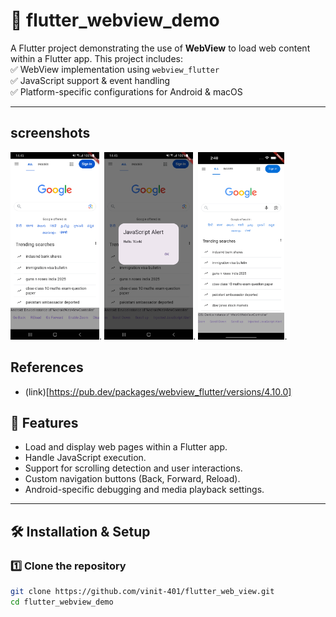 # 📱 flutter_webview_demo

A Flutter project demonstrating the use of **WebView** to load web content within a Flutter app. This project includes:  
✅ WebView implementation using `webview_flutter`  
✅ JavaScript support & event handling  
✅ Platform-specific configurations for Android & macOS

---
## screenshots
<div>
<img src="./screenshots/home.png" height="300">.
<img src="./screenshots/home2.png" height="300">.
<img src="./screenshots/ios_home.png" height="300">.
</div>

## References
- (link)[https://pub.dev/packages/webview_flutter/versions/4.10.0]
## 🚀 **Features**
- Load and display web pages within a Flutter app.
- Handle JavaScript execution.
- Support for scrolling detection and user interactions.
- Custom navigation buttons (Back, Forward, Reload).
- Android-specific debugging and media playback settings.

---

## 🛠️ **Installation & Setup**
### **1️⃣ Clone the repository**
```sh
git clone https://github.com/vinit-401/flutter_web_view.git
cd flutter_webview_demo
